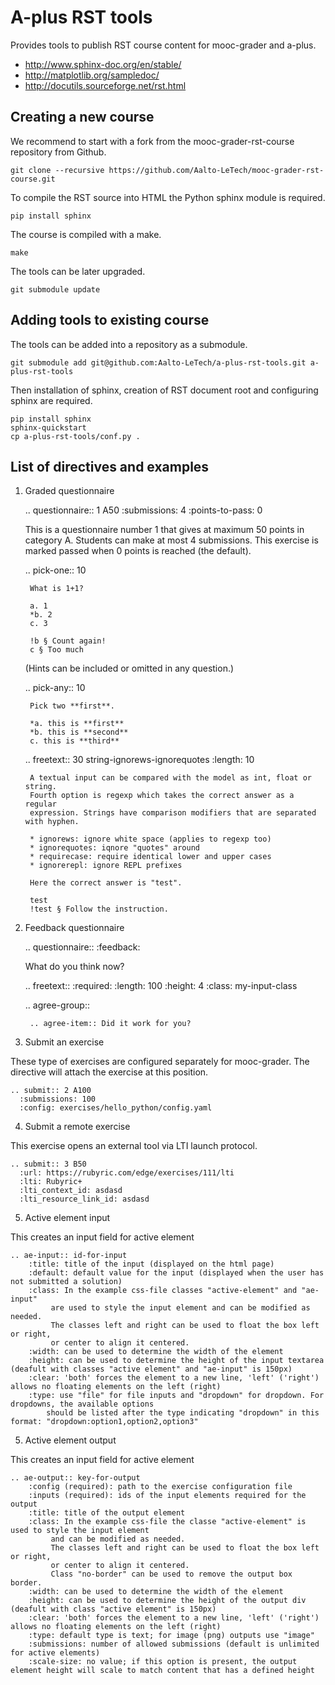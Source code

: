 A-plus RST tools
================

Provides tools to publish RST course content for mooc-grader and a-plus.

* http://www.sphinx-doc.org/en/stable/
* http://matplotlib.org/sampledoc/
* http://docutils.sourceforge.net/rst.html


Creating a new course
---------------------

We recommend to start with a fork from the mooc-grader-rst-course repository
from Github.

    git clone --recursive https://github.com/Aalto-LeTech/mooc-grader-rst-course.git

To compile the RST source into HTML the Python sphinx module is required.

    pip install sphinx

The course is compiled with a make.

    make

The tools can be later upgraded.

    git submodule update


Adding tools to existing course
-------------------------------

The tools can be added into a repository as a submodule.

    git submodule add git@github.com:Aalto-LeTech/a-plus-rst-tools.git a-plus-rst-tools

Then installation of sphinx, creation of RST document root and configuring sphinx are required.

    pip install sphinx
    sphinx-quickstart
    cp a-plus-rst-tools/conf.py .



List of directives and examples
-------------------------------

1. Graded questionnaire

    .. questionnaire:: 1 A50
      :submissions: 4
      :points-to-pass: 0

      This is a questionnaire number 1 that gives at maximum 50 points
      in category A. Students can make at most 4 submissions.
      This exercise is marked passed when 0 points is reached (the default).

      .. pick-one:: 10

        What is 1+1?

        a. 1
        *b. 2
        c. 3

        !b § Count again!
        c § Too much

      (Hints can be included or omitted in any question.)

      .. pick-any:: 10

        Pick two **first**.

        *a. this is **first**
        *b. this is **second**
        c. this is **third**

      .. freetext:: 30 string-ignorews-ignorequotes
        :length: 10

        A textual input can be compared with the model as int, float or string.
        Fourth option is regexp which takes the correct answer as a regular
        expression. Strings have comparison modifiers that are separated with hyphen.

        * ignorews: ignore white space (applies to regexp too)
        * ignorequotes: iqnore "quotes" around
        * requirecase: require identical lower and upper cases
        * ignorerepl: ignore REPL prefixes

        Here the correct answer is "test".

        test
        !test § Follow the instruction.


2. Feedback questionnaire

    .. questionnaire::
      :feedback:

      What do you think now?

      .. freetext::
        :required:
        :length: 100
        :height: 4
        :class: my-input-class

      .. agree-group::

        .. agree-item:: Did it work for you?


3. Submit an exercise

These type of exercises are configured separately for mooc-grader.
The directive will attach the exercise at this position.

    .. submit:: 2 A100
      :submissions: 100
      :config: exercises/hello_python/config.yaml


4. Submit a remote exercise

This exercise opens an external tool via LTI launch protocol.

    .. submit:: 3 B50
      :url: https://rubyric.com/edge/exercises/111/lti
      :lti: Rubyric+
      :lti_context_id: asdasd
      :lti_resource_link_id: asdasd
      
      
5. Active element input

This creates an input field for active element

    .. ae-input:: id-for-input
    	:title: title of the input (displayed on the html page)
    	:default: default value for the input (displayed when the user has not submitted a solution)
    	:class: In the example css-file classes "active-element" and "ae-input" 
             are used to style the input element and can be modified as needed.
             The classes left and right can be used to float the box left or right,
             or center to align it centered. 
    	:width: can be used to determine the width of the element 
    	:height: can be used to determine the height of the input textarea (deafult with classes "active element" and "ae-input" is 150px)
    	:clear: 'both' forces the element to a new line, 'left' ('right') allows no floating elements on the left (right)
    	:type: use "file" for file inputs and "dropdown" for dropdown. For dropdowns, the available options
            should be listed after the type indicating "dropdown" in this format: "dropdown:option1,option2,option3"
            
            
5. Active element output

This creates an input field for active element

    .. ae-output:: key-for-output
    	:config (required): path to the exercise configuration file
    	:inputs (required): ids of the input elements required for the output
    	:title: title of the output element
    	:class: In the example css-file the classe "active-element" is used to style the input element 
             and can be modified as needed.
             The classes left and right can be used to float the box left or right,
             or center to align it centered. 
             Class "no-border" can be used to remove the output box border.
    	:width: can be used to determine the width of the element
    	:height: can be used to determine the height of the output div (deafult with class "active element" is 150px) 
    	:clear: 'both' forces the element to a new line, 'left' ('right') allows no floating elements on the left (right)
    	:type: default type is text; for image (png) outputs use "image"
    	:submissions: number of allowed submissions (default is unlimited for active elements)
    	:scale-size: no value; if this option is present, the output element height will scale to match content that has a defined height
